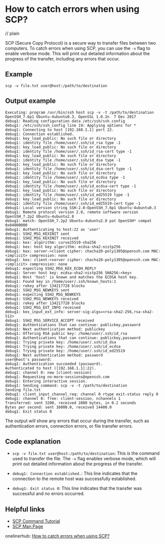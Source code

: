 # How to catch errors when using SCP?
// plain

SCP (Secure Copy Protocol) is a secure way to transfer files between two computers. To catch errors when using SCP, you can use the `-v` flag to enable verbose mode. This will print out detailed information about the progress of the transfer, including any errors that occur.

## Example


```
scp -v file.txt user@host:/path/to/destination
```

## Output example


```
Executing: program /usr/bin/ssh host scp -v -t /path/to/destination
OpenSSH_7.6p1 Ubuntu-4ubuntu0.3, OpenSSL 1.0.2n  7 Dec 2017
debug1: Reading configuration data /etc/ssh/ssh_config
debug1: /etc/ssh/ssh_config line 19: Applying options for *
debug1: Connecting to host [192.168.1.1] port 22.
debug1: Connection established.
debug1: key_load_public: No such file or directory
debug1: identity file /home/user/.ssh/id_rsa type -1
debug1: key_load_public: No such file or directory
debug1: identity file /home/user/.ssh/id_rsa-cert type -1
debug1: key_load_public: No such file or directory
debug1: identity file /home/user/.ssh/id_dsa type -1
debug1: key_load_public: No such file or directory
debug1: identity file /home/user/.ssh/id_dsa-cert type -1
debug1: key_load_public: No such file or directory
debug1: identity file /home/user/.ssh/id_ecdsa type -1
debug1: key_load_public: No such file or directory
debug1: identity file /home/user/.ssh/id_ecdsa-cert type -1
debug1: key_load_public: No such file or directory
debug1: identity file /home/user/.ssh/id_ed25519 type -1
debug1: key_load_public: No such file or directory
debug1: identity file /home/user/.ssh/id_ed25519-cert type -1
debug1: Local version string SSH-2.0-OpenSSH_7.6p1 Ubuntu-4ubuntu0.3
debug1: Remote protocol version 2.0, remote software version OpenSSH_7.2p2 Ubuntu-4ubuntu2.8
debug1: match: OpenSSH_7.2p2 Ubuntu-4ubuntu2.8 pat OpenSSH* compat 0x04000000
debug1: Authenticating to host:22 as 'user'
debug1: SSH2_MSG_KEXINIT sent
debug1: SSH2_MSG_KEXINIT received
debug1: kex: algorithm: curve25519-sha256
debug1: kex: host key algorithm: ecdsa-sha2-nistp256
debug1: kex: server->client cipher: chacha20-poly1305@openssh.com MAC: <implicit> compression: none
debug1: kex: client->server cipher: chacha20-poly1305@openssh.com MAC: <implicit> compression: none
debug1: expecting SSH2_MSG_KEX_ECDH_REPLY
debug1: Server host key: ecdsa-sha2-nistp256 SHA256:<key>
debug1: Host 'host' is known and matches the ECDSA host key.
debug1: Found key in /home/user/.ssh/known_hosts:1
debug1: rekey after 134217728 blocks
debug1: SSH2_MSG_NEWKEYS sent
debug1: expecting SSH2_MSG_NEWKEYS
debug1: SSH2_MSG_NEWKEYS received
debug1: rekey after 134217728 blocks
debug1: SSH2_MSG_EXT_INFO received
debug1: kex_input_ext_info: server-sig-algs=<rsa-sha2-256,rsa-sha2-512>
debug1: SSH2_MSG_SERVICE_ACCEPT received
debug1: Authentications that can continue: publickey,password
debug1: Next authentication method: publickey
debug1: Offering RSA public key: /home/user/.ssh/id_rsa
debug1: Authentications that can continue: publickey,password
debug1: Trying private key: /home/user/.ssh/id_dsa
debug1: Trying private key: /home/user/.ssh/id_ecdsa
debug1: Trying private key: /home/user/.ssh/id_ed25519
debug1: Next authentication method: password
user@host's password:
debug1: Authentication succeeded (password).
Authenticated to host ([192.168.1.1]:22).
debug1: channel 0: new [client-session]
debug1: Requesting no-more-sessions@openssh.com
debug1: Entering interactive session.
debug1: Sending command: scp -v -t /path/to/destination
Sending file.txt
debug1: client_input_channel_req: channel 0 rtype exit-status reply 0
debug1: channel 0: free: client-session, nchannels 1
Transferred: sent 3200, received 2880 bytes, in 0.2 seconds
Bytes per second: sent 16000.0, received 14400.0
debug1: Exit status 0
```

The output will show any errors that occur during the transfer, such as authentication errors, connection errors, or file transfer errors.

## Code explanation


- `scp -v file.txt user@host:/path/to/destination`: This is the command used to transfer the file. The `-v` flag enables verbose mode, which will print out detailed information about the progress of the transfer.

- `debug1: Connection established.`: This line indicates that the connection to the remote host was successfully established.

- `debug1: Exit status 0`: This line indicates that the transfer was successful and no errors occurred.

## Helpful links

- [SCP Command Tutorial](https://www.ssh.com/ssh/scp)
- [SCP Man Page](https://linux.die.net/man/1/scp)

onelinerhub: [How to catch errors when using SCP?](https://onelinerhub.com/scp/how-to-catch-errors-when-using-scp)